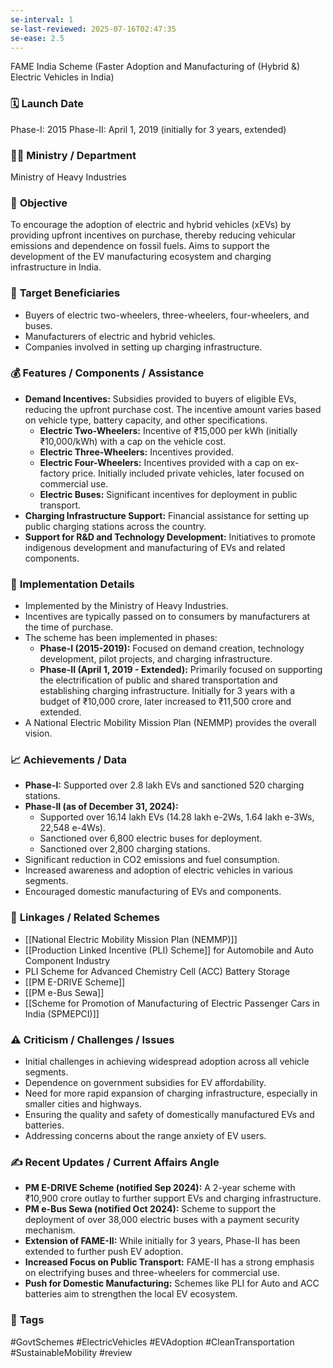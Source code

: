 ```yaml
---
se-interval: 1
se-last-reviewed: 2025-07-16T02:47:35
se-ease: 2.5
---
```


FAME India Scheme (Faster Adoption and Manufacturing of (Hybrid &) Electric Vehicles in India)

### 🗓️ **Launch Date**
Phase-I: 2015
Phase-II: April 1, 2019 (initially for 3 years, extended)

### 🧑‍🏫 **Ministry / Department**
Ministry of Heavy Industries

### 🎯 **Objective**
To encourage the adoption of electric and hybrid vehicles (xEVs) by providing upfront incentives on purchase, thereby reducing vehicular emissions and dependence on fossil fuels. Aims to support the development of the EV manufacturing ecosystem and charging infrastructure in India.

### 👥 **Target Beneficiaries**
- Buyers of electric two-wheelers, three-wheelers, four-wheelers, and buses.
- Manufacturers of electric and hybrid vehicles.
- Companies involved in setting up charging infrastructure.

### 💰 **Features / Components / Assistance**
- **Demand Incentives:** Subsidies provided to buyers of eligible EVs, reducing the upfront purchase cost. The incentive amount varies based on vehicle type, battery capacity, and other specifications.
    - **Electric Two-Wheelers:** Incentive of ₹15,000 per kWh (initially ₹10,000/kWh) with a cap on the vehicle cost.
    - **Electric Three-Wheelers:** Incentives provided.
    - **Electric Four-Wheelers:** Incentives provided with a cap on ex-factory price. Initially included private vehicles, later focused on commercial use.
    - **Electric Buses:** Significant incentives for deployment in public transport.
- **Charging Infrastructure Support:** Financial assistance for setting up public charging stations across the country.
- **Support for R&D and Technology Development:** Initiatives to promote indigenous development and manufacturing of EVs and related components.

### 📍 **Implementation Details**
- Implemented by the Ministry of Heavy Industries.
- Incentives are typically passed on to consumers by manufacturers at the time of purchase.
- The scheme has been implemented in phases:
    - **Phase-I (2015-2019):** Focused on demand creation, technology development, pilot projects, and charging infrastructure.
    - **Phase-II (April 1, 2019 - Extended):** Primarily focused on supporting the electrification of public and shared transportation and establishing charging infrastructure. Initially for 3 years with a budget of ₹10,000 crore, later increased to ₹11,500 crore and extended.
- A National Electric Mobility Mission Plan (NEMMP) provides the overall vision.

### 📈 **Achievements / Data**
- **Phase-I:** Supported over 2.8 lakh EVs and sanctioned 520 charging stations.
- **Phase-II (as of December 31, 2024):**
    - Supported over 16.14 lakh EVs (14.28 lakh e-2Ws, 1.64 lakh e-3Ws, 22,548 e-4Ws).
    - Sanctioned over 6,800 electric buses for deployment.
    - Sanctioned over 2,800 charging stations.
- Significant reduction in CO2 emissions and fuel consumption.
- Increased awareness and adoption of electric vehicles in various segments.
- Encouraged domestic manufacturing of EVs and components.

### 🧩 **Linkages / Related Schemes**
- [[National Electric Mobility Mission Plan (NEMMP)]]
- [[Production Linked Incentive (PLI) Scheme]] for Automobile and Auto Component Industry
- PLI Scheme for Advanced Chemistry Cell (ACC) Battery Storage
- [[PM E-DRIVE Scheme]]
- [[PM e-Bus Sewa]]
- [[Scheme for Promotion of Manufacturing of Electric Passenger Cars in India (SPMEPCI)]]

### ⚠️ **Criticism / Challenges / Issues**
- Initial challenges in achieving widespread adoption across all vehicle segments.
- Dependence on government subsidies for EV affordability.
- Need for more rapid expansion of charging infrastructure, especially in smaller cities and highways.
- Ensuring the quality and safety of domestically manufactured EVs and batteries.
- Addressing concerns about the range anxiety of EV users.

### ✍️ **Recent Updates / Current Affairs Angle**
- **PM E-DRIVE Scheme (notified Sep 2024):** A 2-year scheme with ₹10,900 crore outlay to further support EVs and charging infrastructure.
- **PM e-Bus Sewa (notified Oct 2024):** Scheme to support the deployment of over 38,000 electric buses with a payment security mechanism.
- **Extension of FAME-II:** While initially for 3 years, Phase-II has been extended to further push EV adoption.
- **Increased Focus on Public Transport:** FAME-II has a strong emphasis on electrifying buses and three-wheelers for commercial use.
- **Push for Domestic Manufacturing:** Schemes like PLI for Auto and ACC batteries aim to strengthen the local EV ecosystem.

### 🔗 **Tags**
#GovtSchemes #ElectricVehicles #EVAdoption #CleanTransportation #SustainableMobility
#review